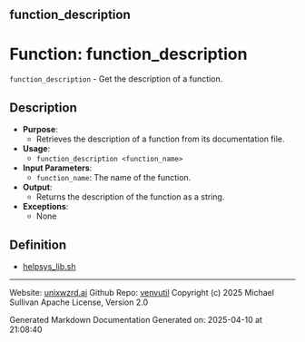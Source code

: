 ## function_description
# Function: function_description
 `function_description` - Get the description of a function.
## Description
- **Purpose**:
  - Retrieves the description of a function from its documentation file.
- **Usage**: 
  - `function_description <function_name>`
- **Input Parameters**: 
  - `function_name`: The name of the function.
- **Output**: 
  - Returns the description of the function as a string.
- **Exceptions**: 
  - None

## Definition 

* [helpsys_lib.sh](../helpsys_lib_sh.md)
---

Website: [unixwzrd.ai](https://unixwzrd.ai)
Github Repo: [venvutil](https://github.com/unixwzrd/venvutil)
Copyright (c) 2025 Michael Sullivan
Apache License, Version 2.0

Generated Markdown Documentation
Generated on: 2025-04-10 at 21:08:40
